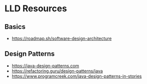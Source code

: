 # LLD Resources

## Basics
- https://roadmap.sh/software-design-architecture

## Design Patterns
- https://java-design-patterns.com
- https://refactoring.guru/design-patterns/java
- https://www.programcreek.com/java-design-patterns-in-stories
